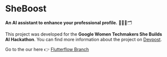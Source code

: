 # SheBoost

**An AI assistant to enhance your professional profile.** 👩🏼‍💼🗂

This project was developed for the **Google Women Techmakers She Builds AI Hackathon**. You can find more information about the project on [Devpost](https://devpost.com/software/sheboost). 

Go to the our here 👉 [Flutterflow Branch](https://github.com/dlhr06/SheBoost/tree/flutterflow) 

